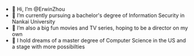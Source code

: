 - 👋 Hi, I’m @ErwinZhou
- 🌱 I’m currently pursuing a bachelor's degree of Information Security in Nankai University 
- 💞️ I’m also a big fun movies and TV series, hoping to be a director on my own
- 🔭 I hold dreams of a master degree of Computer Science in the US and a stage with more possibilties
  
<!---
ErwinZhou/ErwinZhou is a ✨ special ✨ repository because its `README.md` (this file) appears on your GitHub profile.
You can click the Preview link to take a look at your changes.
--->
